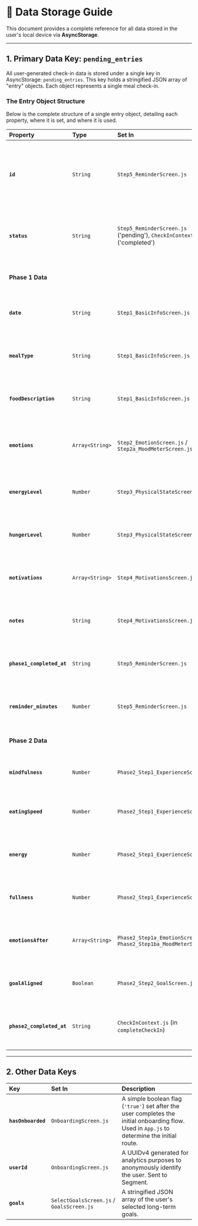 # 💾 Data Storage Guide

This document provides a complete reference for all data stored in the user's local device via **AsyncStorage**.

---

## 1. Primary Data Key: `pending_entries`

All user-generated check-in data is stored under a single key in AsyncStorage: `pending_entries`. This key holds a stringified JSON array of "entry" objects. Each object represents a single meal check-in.

### The Entry Object Structure

Below is the complete structure of a single entry object, detailing each property, where it is set, and where it is used.

| Property | Type | Set In | Description | Used In |
| :--- | :--- | :--- | :--- | :--- |
| **`id`** | `String` | `Step5_ReminderScreen.js` | A unique UUIDv4 generated when the first phase of the check-in is saved as "pending". | **Entries:** Key for lists & updates.<br>**Phase 2 Screens:** Identifies the entry to update. |
| **`status`** | `String` | `Step5_ReminderScreen.js` ('pending'), `CheckInContext.js` ('completed') | The current state of the entry. | **Entries:** Filters between Pending/Completed lists.<br>**Insights:** Filters for completed entries only. |
| | | | | |
| **Phase 1 Data** | | | *(Collected before the meal)* | |
| **`date`** | `String` | `Step1_BasicInfoScreen.js` | The ISO string of the date and time the user is logging. | **Entries:** Display and editing.<br>**Insights:** Used for streak calculation and date range filtering. |
| **`mealType`** | `String` | `Step1_BasicInfoScreen.js` | e.g., "Breakfast", "Lunch", "Dinner", "Snack". | **Entries:** Display and editing.<br>**Insights:** Displayed in modals. |
| **`foodDescription`** | `String` | `Step1_BasicInfoScreen.js` | The user's description of the meal. | **Entries:** Display and editing.<br>**Insights:** Used to identify "Top Energy Boost" meals. |
| **`emotions`** | `Array<String>` | `Step2_EmotionScreen.js` / `Step2a_MoodMeterScreen.js` | The user's selected emotions before eating. | **Entries:** "Before" mood display.<br>**Insights:** "Before" value for "Common Mood Shifts" analysis. |
| **`energyLevel`** | `Number` | `Step3_PhysicalStateScreen.js` | The user's energy level (0-10) before eating. | **Entries:** "Before" energy display.<br>**Insights:** "Before" value for "Avg. Energy Boost" & energy line chart. |
| **`hungerLevel`** | `Number` | `Step3_PhysicalStateScreen.js` | The user's hunger level (0-10) before eating. | **Insights:** "Before" value for the hunger/fullness line chart. |
| **`motivations`** | `Array<String>` | `Step4_MotivationsScreen.js` | The user's selected reasons for eating. | **Entries:** Displays as tags.<br>**Insights:** Powers the "Eating Motivations" pie chart. |
| **`notes`** | `String` | `Step4_MotivationsScreen.js` | The user's free-text notes before eating. | *(Not currently used in UI)* |
| **`phase1_completed_at`**| `String` | `Step5_ReminderScreen.js` | The ISO string of when the user finished Phase 1. | **Entries:** Sorting pending entries. |
| **`reminder_minutes`**| `Number` | `Step5_ReminderScreen.js` | The number of minutes for the reminder notification. | **Entries:** Countdown timer for pending entries. |
| | | | | |
| **Phase 2 Data** | | | *(Collected after the meal)* | |
| **`mindfulness`** | `Number` | `Phase2_Step1_ExperienceScreen.js` | User's mindfulness level (0-10) during the meal. | **Insights:** Used in the "How You Eat" line chart. |
| **`eatingSpeed`** | `Number` | `Phase2_Step1_ExperienceScreen.js` | User's eating speed (0-10) during the meal. | **Insights:** Used in the "How You Eat" line chart. |
| **`energy`** | `Number` | `Phase2_Step1_ExperienceScreen.js` | User's energy level (0-10) **after** the meal. | **Entries:** "After" energy display.<br>**Insights:** "After" value for "Avg. Energy Boost" & energy line chart. |
| **`fullness`** | `Number` | `Phase2_Step1_ExperienceScreen.js` | User's fullness level (0-10) after the meal. | **Insights:** "After" value for the hunger/fullness line chart. |
| **`emotionsAfter`** | `Array<String>` | `Phase2_Step1a_EmotionScreen.js` / `Phase2_Step1ba_MoodMeterScreen.js` | The user's selected emotions **after** eating. | **Entries:** "After" mood display.<br>**Insights:** "After" value for "Common Mood Shifts" analysis. |
| **`goalAligned`** | `Boolean` | `Phase2_Step2_GoalScreen.js` | Whether the user felt the meal aligned with their goals. | *(Not currently used in UI)* |
| **`phase2_completed_at`**| `String` | `CheckInContext.js` (in `completeCheckIn`) | The ISO string of when the user finished the entire entry. | **Entries:** Sorting and grouping completed entries by week. |

---

## 2. Other Data Keys

| Key | Set In | Description |
| :--- | :--- | :--- |
| **`hasOnboarded`** | `OnboardingScreen.js` | A simple boolean flag (`'true'`) set after the user completes the initial onboarding flow. Used in `App.js` to determine the initial route. |
| **`userId`** | `OnboardingScreen.js` | A UUIDv4 generated for analytics purposes to anonymously identify the user. Sent to Segment. |
| **`goals`** | `SelectGoalsScreen.js` / `GoalsScreen.js` | A stringified JSON array of the user's selected long-term goals. | 